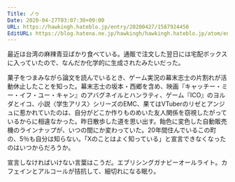 ```yaml
---
Title: ノゥ
Date: 2020-04-27T03:07:30+09:00
URL: https://hawkingh.hateblo.jp/entry/20200427/1587924450
EditURL: https://blog.hatena.ne.jp/hawkingh/hawkingh.hateblo.jp/atom/entry/26006613556812752
---
```


<p>最近は台湾の麻辣青豆ばかり食べている。通販で注文した翌日には宅配ボックスに入っていたので、なんだか化学的に生成されたみたいだった。</p>
<p>菓子をつまみながら論文を読んでいるとき、ゲーム実況の幕末志士の片割れが活動休止したことを知った。幕末志士の坂本・西郷を含め、映画『キャッチー・ミー・イフ・ユー・キャン』のアバグネイルとハンラティ、ゲーム『ICO』のヨルダとイコ、小説〈学生アリス〉シリーズのEMC、果てはVTuberのリゼとアンジュに惹かれていたのは、自分がどこか作りものめいた友人関係を窃視したがっているからに相違なかった。昨日散歩した道を思い出す。飴色に変色した自動販売機のラインナップが、いつの間にか変わっていた。20年間住んでいるこの町の、5％も自分は知らない。「Xのことはよく知っている」と宣言できなくなったのはいつからだろうか。</p>
<p>宣言しなければいけない言葉はこうだ。エブリシングガナビーオールライト。カフェインとアルコールが拮抗して、細切れになる眠り。</p>
